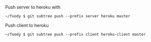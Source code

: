 Push server to heroku with

`~/foody $ git subtree push --prefix server heroku master`

Push client to heroku

`~/foody $ git subtree push --prefix client heroku-client master`
